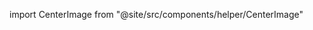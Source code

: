 import CenterImage from "@site/src/components/helper/CenterImage"

<CenterImage src="https://tw.hicdn.beanfun.com/beanfun/event/TWP/20240516C0528/assets/css/images/m-index-logo.png" />
